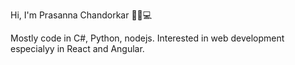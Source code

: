 Hi, I'm Prasanna Chandorkar 👋👦💻

Mostly code in C#, Python, nodejs.
Interested in web development especialyy in React and Angular.

